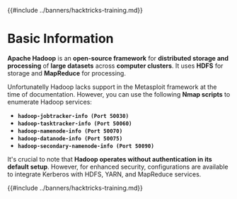 {{#include ../banners/hacktricks-training.md}}

# **Basic Information**

**Apache Hadoop** is an **open-source framework** for **distributed storage and processing** of **large datasets** across **computer clusters**. It uses **HDFS** for storage and **MapReduce** for processing.

Unfortunatelly Hadoop lacks support in the Metasploit framework at the time of documentation. However, you can use the following **Nmap scripts** to enumerate Hadoop services:

- **`hadoop-jobtracker-info (Port 50030)`**
- **`hadoop-tasktracker-info (Port 50060)`**
- **`hadoop-namenode-info (Port 50070)`**
- **`hadoop-datanode-info (Port 50075)`**
- **`hadoop-secondary-namenode-info (Port 50090)`**

It's crucial to note that **Hadoop operates without authentication in its default setup**. However, for enhanced security, configurations are available to integrate Kerberos with HDFS, YARN, and MapReduce services.

{{#include ../banners/hacktricks-training.md}}



